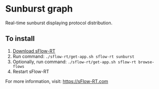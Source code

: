 # Sunburst graph

Real-time sunburst displaying protocol distribution.

## To install

1. [Download sFlow-RT](https://sflow-rt.com/download.php)
2. Run command: `./sflow-rt/get-app.sh sflow-rt sunburst`
3. Optionally, run command: `./sflow-rt/get-app.sh sflow-rt browse-flows` 
4. Restart sFlow-RT

For more information, visit:
https://sFlow-RT.com
